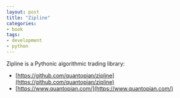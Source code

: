 ```yaml
---
layout: post
title: "Zipline"
categories:
- book
tags:
- development
- python
---
```

Zipline is a Pythonic algorithmic trading library:

* [https://github.com/quantopian/zipline](https://github.com/quantopian/zipline)
* [https://www.quantopian.com/](https://www.quantopian.com/)